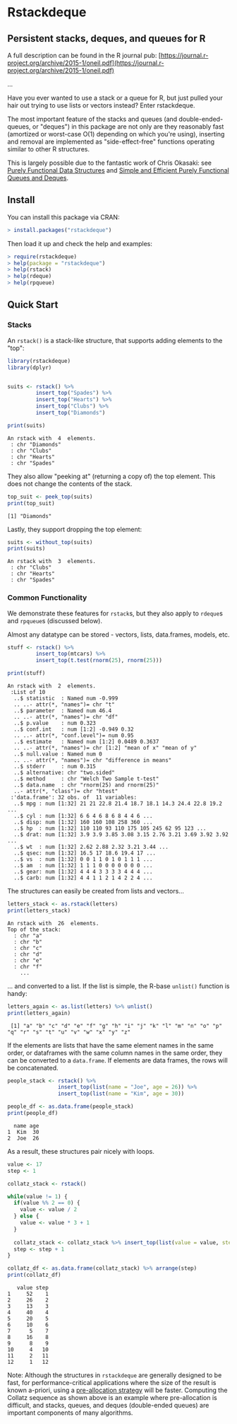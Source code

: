 Rstackdeque
========================================================

Persistent stacks, deques, and queues for R
---------------------------------------------

A full description can be found in the R journal pub: [https://journal.r-project.org/archive/2015-1/oneil.pdf](https://journal.r-project.org/archive/2015-1/oneil.pdf)

...

Have you ever wanted to use a stack or a queue for R, but just pulled your hair out
trying to use lists or vectors instead? Enter rstackdeque.

The most important feature of the stacks and queues (and double-ended-queues, or 
"deques") in this package are not only are they reasonably fast (amortized or 
worst-case O(1) depending on which you're using), inserting and removal are 
implemented as "side-effect-free" functions operating similar to other R 
structures. 

This is largely possible due to the fantastic work of
Chris Okasaki: see [Purely Functional Data Structures](http://www.amazon.com/Purely-Functional-Structures-Chris-Okasaki/dp/0521663504) 
and [Simple and Efficient Purely Functional Queues and Deques](http://www.westpoint.edu/eecs/SiteAssets/SitePages/Faculty%20Publication%20Documents/Okasaki/jfp95queue.pdf).


Install
---------

You can install this package via CRAN:

```r
> install.packages("rstackdeque") 
```

Then load it up and check the help and examples:

```r
> require(rstackdeque)
> help(package = "rstackdeque")
> help(rstack)
> help(rdeque)
> help(rpqueue)
```

Quick Start
------------

### Stacks ###

An `rstack()` is a stack-like structure, that supports adding elements to the "top":

```r
library(rstackdeque)
library(dplyr)


suits <- rstack() %>%
         insert_top("Spades") %>%
         insert_top("Hearts") %>%
         insert_top("Clubs") %>%
         insert_top("Diamonds")

print(suits)
```

```
An rstack with  4  elements. 
 : chr "Diamonds"
 : chr "Clubs"
 : chr "Hearts"
 : chr "Spades"
```

They also allow "peeking at" (returning a copy of) the top element. This does not change the contents of the stack.

```r
top_suit <- peek_top(suits)
print(top_suit)
```

```
[1] "Diamonds"
```

Lastly, they support dropping the top element:

```r
suits <- without_top(suits)
print(suits)
```

```
An rstack with  3  elements. 
 : chr "Clubs"
 : chr "Hearts"
 : chr "Spades"
```

### Common Functionality

We demonstrate these features for `rstack`s, but they also apply to `rdeque`s
and `rpqueue`s (discussed below).

Almost any datatype can be stored - vectors, lists, data.frames, models, etc.

```r
stuff <- rstack() %>%
         insert_top(mtcars) %>%
         insert_top(t.test(rnorm(25), rnorm(25)))

print(stuff)
```

```
An rstack with  2  elements. 
 :List of 10
  ..$ statistic  : Named num -0.999
  .. ..- attr(*, "names")= chr "t"
  ..$ parameter  : Named num 46.4
  .. ..- attr(*, "names")= chr "df"
  ..$ p.value    : num 0.323
  ..$ conf.int   : num [1:2] -0.949 0.32
  .. ..- attr(*, "conf.level")= num 0.95
  ..$ estimate   : Named num [1:2] 0.0489 0.3637
  .. ..- attr(*, "names")= chr [1:2] "mean of x" "mean of y"
  ..$ null.value : Named num 0
  .. ..- attr(*, "names")= chr "difference in means"
  ..$ stderr     : num 0.315
  ..$ alternative: chr "two.sided"
  ..$ method     : chr "Welch Two Sample t-test"
  ..$ data.name  : chr "rnorm(25) and rnorm(25)"
  ..- attr(*, "class")= chr "htest"
 :'data.frame':	32 obs. of  11 variables:
  ..$ mpg : num [1:32] 21 21 22.8 21.4 18.7 18.1 14.3 24.4 22.8 19.2 ...
  ..$ cyl : num [1:32] 6 6 4 6 8 6 8 4 4 6 ...
  ..$ disp: num [1:32] 160 160 108 258 360 ...
  ..$ hp  : num [1:32] 110 110 93 110 175 105 245 62 95 123 ...
  ..$ drat: num [1:32] 3.9 3.9 3.85 3.08 3.15 2.76 3.21 3.69 3.92 3.92 ...
  ..$ wt  : num [1:32] 2.62 2.88 2.32 3.21 3.44 ...
  ..$ qsec: num [1:32] 16.5 17 18.6 19.4 17 ...
  ..$ vs  : num [1:32] 0 0 1 1 0 1 0 1 1 1 ...
  ..$ am  : num [1:32] 1 1 1 0 0 0 0 0 0 0 ...
  ..$ gear: num [1:32] 4 4 4 3 3 3 3 4 4 4 ...
  ..$ carb: num [1:32] 4 4 1 1 2 1 4 2 2 4 ...
```

The structures can easily be created from lists and vectors...

```r
letters_stack <- as.rstack(letters)
print(letters_stack)
```

```
An rstack with  26  elements. 
Top of the stack:
  : chr "a"
  : chr "b"
  : chr "c"
  : chr "d"
  : chr "e"
  : chr "f"
    ...
```

... and converted to a list. If the list is simple, the R-base `unlist()` 
function is handy:

```r
letters_again <- as.list(letters) %>% unlist()
print(letters_again)
```

```
 [1] "a" "b" "c" "d" "e" "f" "g" "h" "i" "j" "k" "l" "m" "n" "o" "p" "q" "r" "s" "t" "u" "v" "w" "x" "y" "z"
```

If the elements are lists that have the same element names in the same order, or dataframes with the
same column names in the same order, they can be converted to a `data.frame`. If elements are data frames, the rows
will be concatenated.

```r
people_stack <- rstack() %>%
                insert_top(list(name = "Joe", age = 26)) %>%
                insert_top(list(name = "Kim", age = 30))

people_df <- as.data.frame(people_stack)
print(people_df)
```

```
  name age
1  Kim  30
2  Joe  26
```

As a result, these structures pair nicely with loops. 

```r
value <- 17
step <- 1

collatz_stack <- rstack()

while(value != 1) {
  if(value %% 2 == 0) {
    value <- value / 2
  } else {
    value <- value * 3 + 1
  }
  
  collatz_stack <- collatz_stack %>% insert_top(list(value = value, step = step))
  step <- step + 1
}

collatz_df <- as.data.frame(collatz_stack) %>% arrange(step)
print(collatz_df)
```

```
   value step
1     52    1
2     26    2
3     13    3
4     40    4
5     20    5
6     10    6
7      5    7
8     16    8
9      8    9
10     4   10
11     2   11
12     1   12
```

Note: Although the structures in `rstackdeque` are generally designed to be fast, 
for performance-critical applications where the size of the result is known 
a-priori, using a [pre-allocation strategy](https://www.r-bloggers.com/2018/08/growing-objects-and-loop-memory-pre-allocation/) will be faster. 
Computing the Collatz sequence as shown above is an example where pre-allocation is difficult, and stacks, queues, and deques (double-ended queues) are important components of many algorithms.

